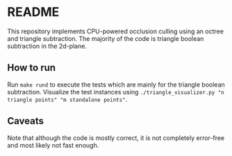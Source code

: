 <h1>README</h1>
This repository implements CPU-powered occlusion culling using an octree and triangle subtraction. The majority of the code is triangle boolean subtraction in the 2d-plane.<br>

<h2>How to run</h2>
Run <code>make rund</code> to execute the tests which are mainly for the triangle boolean subtraction. Visualize the test instances using <code>./triangle_visualizer.py "n triangle points" "m standalone points"</code>.<br>

<h2>Caveats</h2>
Note that although the code is mostly correct, it is not completely error-free and most likely not fast enough.